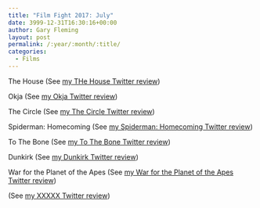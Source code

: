 ```yaml
---
title: "Film Fight 2017: July"
date: 3999-12-31T16:30:16+00:00
author: Gary Fleming
layout: post
permalink: /:year/:month/:title/
categories:
  - Films
---
```


The House (See [my THe House Twitter review](https://twitter.com/garyfleming/status/881763023664406528))

Okja (See [my Okja Twitter review](https://twitter.com/garyfleming/status/884452068085424133))

The Circle (See [my The Circle Twitter review](https://twitter.com/garyfleming/status/886667115675176961))

Spiderman: Homecoming (See [my Spiderman: Homecoming Twitter review](https://twitter.com/garyfleming/status/886667372370821120))

To The Bone (See [my To The Bone Twitter review](https://twitter.com/garyfleming/status/887740654092267528))

Dunkirk (See [my Dunkirk Twitter review](https://twitter.com/garyfleming/status/889209457766526977))

War for the Planet of the Apes (See [my War for the Planet of the Apes Twitter review](https://twitter.com/garyfleming/status/892092664312737794))

(See [my XXXXX Twitter review]())
